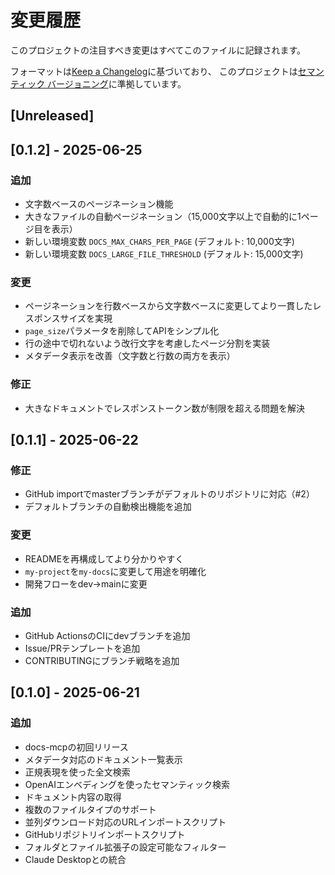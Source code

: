 # 変更履歴

このプロジェクトの注目すべき変更はすべてこのファイルに記録されます。

フォーマットは[Keep a Changelog](https://keepachangelog.com/ja/1.0.0/)に基づいており、
このプロジェクトは[セマンティック バージョニング](https://semver.org/lang/ja/)に準拠しています。

## [Unreleased]

## [0.1.2] - 2025-06-25

### 追加
- 文字数ベースのページネーション機能
- 大きなファイルの自動ページネーション（15,000文字以上で自動的に1ページ目を表示）
- 新しい環境変数 `DOCS_MAX_CHARS_PER_PAGE` (デフォルト: 10,000文字)
- 新しい環境変数 `DOCS_LARGE_FILE_THRESHOLD` (デフォルト: 15,000文字)

### 変更
- ページネーションを行数ベースから文字数ベースに変更してより一貫したレスポンスサイズを実現
- `page_size`パラメータを削除してAPIをシンプル化
- 行の途中で切れないよう改行文字を考慮したページ分割を実装
- メタデータ表示を改善（文字数と行数の両方を表示）

### 修正
- 大きなドキュメントでレスポンストークン数が制限を超える問題を解決

## [0.1.1] - 2025-06-22

### 修正
- GitHub importでmasterブランチがデフォルトのリポジトリに対応（#2）
- デフォルトブランチの自動検出機能を追加

### 変更
- READMEを再構成してより分かりやすく
- `my-project`を`my-docs`に変更して用途を明確化
- 開発フローをdev→mainに変更

### 追加
- GitHub ActionsのCIにdevブランチを追加
- Issue/PRテンプレートを追加
- CONTRIBUTINGにブランチ戦略を追加

## [0.1.0] - 2025-06-21

### 追加
- docs-mcpの初回リリース
- メタデータ対応のドキュメント一覧表示
- 正規表現を使った全文検索
- OpenAIエンベディングを使ったセマンティック検索
- ドキュメント内容の取得
- 複数のファイルタイプのサポート
- 並列ダウンロード対応のURLインポートスクリプト
- GitHubリポジトリインポートスクリプト
- フォルダとファイル拡張子の設定可能なフィルター
- Claude Desktopとの統合
